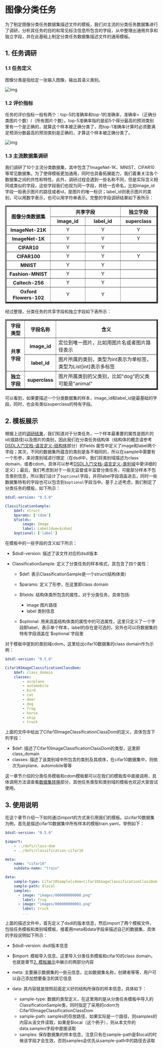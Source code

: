 # 图像分类任务
为了制定图像分类任务数据集描述文件的模板，我们对主流的分类任务数据集进行了调研，分析其任务的目的和常见标注信息所包含的字段，从中整理出通用共享和独立字段，并在此基础上制定分类任务数据集描述文件的通用模板。
## 1. 任务调研

### 1.1 任务定义

图像分类是指给定一张输入图像，输出其语义类别。

![img](images/classification/fig0.png)

### 1.2 评价指标

任务的评价指标一般有两个：top-5的准确率和top-1的准确率，准确率=（正确分类图片个数）/（所有图片个数）。top-5准确率指的是前5个得分最高的预测类别里有一个是正确的，就算这个样本被正确分类了，而top-1准确率计算时必须要满足预测分数最高的预测类别是正确的，才算这个样本被正确分类了。

![img](images/classification/fig1.png)

### 1.3 主流数据集调研
我们调研了10个主流分类数据集，其中包含了ImageNet-1K、MNIST、CIFAR10等常见数据集。为了使得模板更加通用，同时也具备拓展能力，我们着重关注各个数据集之间的共性和特性，此外，调研过程会遇到一些名称不同，但是实际含义相同或类似的字段，这些字段我们也视为同一字段，并统一去命名，比如image_id字段一般表示图片的路径或者id，是图片的唯一标识；label_id则表示图片的类别，可以用数字表示，也可以用字符串表示。完整的字段调研结果如下表所示：
  <table border="4" >
    <tr>
      <th rowspan="2" align=center colspan="1" align=center>图像分类数据集</th>
      <th colspan="2" align=center>共享字段</th>
      <th colspan="2" align=center>独立字段</th>
    </tr>
    <tr>
      <th>image_id</th>
      <th>label_id</th>
      <th>superclass</th>
    </tr>
    <tr>
      <th width="25%" >ImageNet-21K</th>
      <td width="20%" align="center">Y</td>
      <td width="20%" align="center">Y</td>
      <td width="20%" align="center">Y</td>
    </tr>
    <tr>
      <th width="25%" >ImageNet-1K</th>
      <td width="20%" align="center">Y</td>
      <td width="20%" align="center">Y</td>
      <td width="20%" align="center">Y</td>
    </tr>
    <tr>
      <th width="25%" >CIFAR10</th>
      <td width="20%" align="center">Y</td>
      <td width="20%" align="center">Y</td>
      <td width="20%" align="center"></td>
    </tr>
    <tr>
      <th width="25%" >CIFAR100</th>
      <td width="20%" align="center">Y</td>
      <td width="20%" align="center">Y</td>
      <td width="20%" align="center">Y</td>
    </tr>
    <tr>
      <th width="25%" >MNIST</th>
      <td width="20%" align="center">Y</td>
      <td width="20%" align="center">Y</td>
      <td width="20%" align="center"></td>
    </tr>
    <tr>
      <th width="25%" >Fashion-MNIST</th>
      <td width="20%" align="center">Y</td>
      <td width="20%" align="center">Y</td>
      <td width="20%" align="center"></td>
    </tr>
    <tr>
      <th width="25%" >Caltech-256</th>
      <td width="20%" align="center">Y</td>
      <td width="20%" align="center">Y</td>
      <td width="20%" align="center"></td>
    </tr>
    <tr>
      <th width="25%" >Oxford Flowers-102</th>
      <td width="20%" align="center">Y</td>
      <td width="20%" align="center">Y</td>
      <td width="20%" align="center"></td>
    </tr>
  </table>

经过整理，分类任务的共享字段和独立字段如下表所示：
<table border="4" >
    <tr>
      <th align=center >字段类型</th>
      <th align=center >字段名称</th>
      <th align=center >含义</th>
    </tr>
    <tr>
      <th rowspan="2">共享字段</th>
      <th>image_id</th>
      <td>定位到唯一图片，比如用图片名或者图片路径表示</td>
    <tr>
      <th>label_id</th>
      <td>图片所属的类别，类型为int表示为单标签，类型为List[int]表示多标签</td>
    <tr>
      <th rowspan="1">独立字段</th>
      <th>superclass</th>
      <td>图片所属类别的父类别，比如"dog"的父类可能是"animal"</td>
    </tr>
</table>
可以看到，如果要描述一个分类数据集的样本，image_id和label_id是最基础的字段，同时，也会有类似superclass的特有字段。  

<a id="table-2"></a>

## 2. 模板展示

根据上述的[调研结果](#table-1)，我们知道对于分类任务，一个样本最重要的属性是图片的id(或路径)以及图片的类别，因此我们在分类任务结构体（结构体的概念请参考[DSDL入门文档-语言定义-结构体](https://opendatalab.github.io/dsdl-docs/zh/lang/structs/#24)部分）的fields 属性中定义了image和label两个字段；其次，不同的数据集所蕴含的类别是各不相同的，所以在sample中需要有一个形参，来对类别域进行限定（在dsdl中，我们将类别域描述为class domain，或者cdom，具体可以参考[DSDL入门文档-语言定义-类别域](https://opendatalab.github.io/dsdl-docs/zh/lang/basic_types/#223-label)中更详细的定义）；最后，我们考虑到对于一些无监督或半监督分类任务，可能部分样本不包含类别信息，所以我们设计了`$optional`字段，并将label字段涵盖进去，同时一些数据集特有的字段也可以包含到`$optional`字段当中。基于上述考虑，我们制定了分类任务的模板，如下所示：
```yaml
$dsdl-version: "0.5.0"

ClassificationSample:
    $def: struct
    $params: ['cdom']
    $fields:
        image: Image
        label: Label[dom=$cdom]
    $optional: ['label']
```
在模板中的一些字段的含义如下所示：

  - $dsdl-version: 描述了该文件对应的dsdl版本
  - ClassificationSample: 定义了分类任务的样本格式，其包含了四个属性：

    - $def: 表示ClassificationSample是一个struct(结构体类)
    - $params: 定义了形参，在这里即class domain
    - $fields: 结构体类所包含的属性，对于分类任务，具体包括:

        - image 图片路径
        - label 类别信息
      
    - $optional: 用来涵盖结构体类的属性中的可选属性，这里只定义了一个字段即label，表示单个样本，label的存在是可选的，另外也可以将数据集的特有字段涵盖在`$optional`字段里

对于模板中提到的类别域cdom，这里给出cifar10数据集的class domain作为示例：
```yaml
$dsdl-version: "0.5.0"

Cifar10ImageClassificationClassDom:
    $def: class_domain
    classes:
        - airplane
        - automobile
        - bird
        - cat
        - deer
        - dog
        - frog
        - horse
        - ship
        - truck
```  
上面的文件中给出了Cifar10ImageClassificationClassDom的定义，具体包含下列字段：

- $def: 描述了Cifar10ImageClassificationClassDom的类型，这里即class_domain
- classes: 描述了该类别域中所包含的类别及其顺序，在cifar10数据集中，则依次为airplane、automobile等等

这一章节介绍的分类任务模板和cdom模板都可以在我们的模板库中直接调用，具体调用方法请查看[数据集转换](../../tutorials/advanced/dsdl_convert.md)部分，其他任务类型和类别域的模板也欢迎大家尝试使用。

## 3. 使用说明

在这个章节介绍一下如何通过import的方式来引用我们的模板。以cifar10数据集为例，首先是描述cifar10数据集中所有样本的模板train.yaml，举例如下：

```yaml
$dsdl-version: "0.5.0"

$import:
    - ../defs/class-dom
    - ../defs/classification-cifar10

meta:
    name: "cifar10"
    subdata-name: "train"

data:
    sample-type: Cifar10Sample[cdom=Cifar10ImageClassificationClassDom]
    sample-path: $local
    samples:
      - image: "images/000000000000.png"
        label: frog
      - image: "images/000000000001.png"
        label: truck
        ...
```

上面的描述文件中，首先定义了dsdl的版本信息，然后import了两个模板文件，包括任务模板和类别域模板，接着用meta和data字段来描述自己的数据集，具体的字段说明如下所示：  

- $dsdl-version: dsdl版本信息
- $import: 模板导入信息，这里导入分类任务模板和cifar10的class domain，也就是章节[2. 模板展示](#table-2)中展示的两部分内容
- meta: 主要展示数据集的一些元信息，比如数据集名称，创建者等等，用户可以自己添加想要备注的其它信息
- data: 其内容就是按照前面定义好的结构所保存的样本信息，具体如下：  

    - sample-type: 数据的类型定义，在这里用的是从分类任务模板中导入的ClassificationSample类，同时指定了采用的cdom为Cifar10ImageClassificationClassDom
    - sample-path: samples的存放路径，如果实际是一个路径，则samples的内容从该文件读取，如果是$local（这个例子），则从本文件的data.samples字段中直接读取
    - samples: 保存数据集的样本信息，注意只有在sample-path是$local的时候该字段才会生效，否则samples会优先从sample-path中的路径去读取
